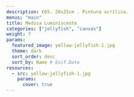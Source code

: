 ```yaml
---
description: €65. 20x25cm . Pintura acrílica.
menus: "main"
title: Medusa Luminiscente
categories: ["jellyfish", "canvas"]
weight: 7
params:
  featured_image: yellow-jellyfish-1.jpg
  theme: dark
  sort_order: desc
  sort_by: Name # Exif.Date
resources:
  - src: yellow-jellyfish-1.jpg
    params:
      cover: true
---
```


